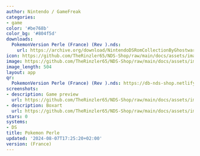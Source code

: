 ```yaml
---
author: Nintendo / GameFreak
categories:
- game
color: '#be768b'
color_bg: '#804f5d'
downloads:
  PokemonVersion Perle (France) (Rev ).nds:
    url: https://archive.org/download/NintendoDSRomCollectionByGhostware/PokemonVersion%20Perle%20%28France%29%20%28Rev%20%29.nds
icon: https://github.com/TheRinzler65/NDS-Shop/raw/main/docs/assets/images/icons/pokemonperle.png
image: https://github.com/TheRinzler65/NDS-Shop/raw/main/docs/assets/images/icons/pokemonperle.png
image_length: 504
layout: app
qr:
  PokemonVersion Perle (France) (Rev ).nds: https://db-nds-shop.netlify.app/assets/images/qr/pokemonversion-perle-france-rev--nds.png
screenshots:
- description: Game preview
  url: https://github.com/TheRinzler65/NDS-Shop/raw/main/docs/assets/images/screenshots/pokemonperle/pokemonperle.png
- description: Boxart
  url: https://github.com/TheRinzler65/NDS-Shop/raw/main/docs/assets/images/boxart/PokemonVersion%20Perle%20(France)%20(Rev%20).nds.png
stars: 0
systems:
- DS
title: Pokemon Perle
updated: '2024-08-07T17:25:20+02:00'
version: (France)
---
```

